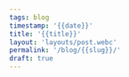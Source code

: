 ```yaml
---
tags: blog
timestamp: '{{date}}'
title: '{{title}}'
layout: 'layouts/post.webc'
permalink: '/blog/{{slug}}/'
draft: true
---
```

